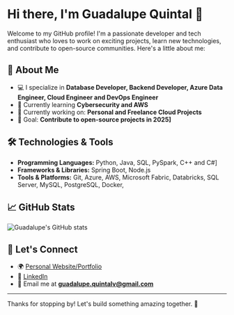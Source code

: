 # Hi there, I'm Guadalupe Quintal 👋

Welcome to my GitHub profile! I'm a passionate developer and tech enthusiast who loves to work on exciting projects, learn new technologies, and contribute to open-source communities.
Here's a little about me:

## 🚀 About Me
- 💻 I specialize in **Database Developer, Backend Developer, Azure Data Engineer, Cloud Engineer and DevOps Engineer**
- 🌱 Currently learning **Cybersecurity and AWS**
- 🔭 Currently working on: **Personal and Freelance Cloud Projects**
- 🎯 Goal: **Contribute to open-source projects in 2025]**

## 🛠️ Technologies & Tools
- **Programming Languages:** Python, Java, SQL, PySpark, C++ and C#]
- **Frameworks & Libraries:** Spring Boot, Node.js
- **Tools & Platforms:** Git, Azure, AWS, Microsoft Fabric, Databricks, SQL Server, MySQL, PostgreSQL, Docker,   

## 📈 GitHub Stats
![Guadalupe's GitHub stats](https://github-readme-stats.vercel.app/api?username=gquintal&show_icons=true&theme=radical)

## 🤝 Let's Connect
- 🌍 [Personal Website/Portfolio](https://pages.github.com/)
- 💼 [LinkedIn](https://www.linkedin.com/in/gquintal09/)
- 📧 Email me at **guadalupe.quintalv@gmail.com**

---

Thanks for stopping by! Let's build something amazing together. 🚀
